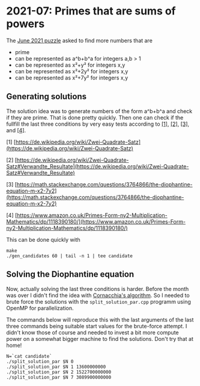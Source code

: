 # 2021-07: Primes that are sums of powers

The [June 2021 puzzle](https://www.research.ibm.com/haifa/ponderthis/challenges/June2021.html) asked to find more numbers that are 

  * prime
  * can be represented as a^b+b^a for integers a,b > 1
  * can be represented as x²+y² for integers x,y
  * can be represented as x²+2y² for integers x,y
  * can be represented as x²+7y² for integers x,y

## Generating solutions

The solution idea was to generate numbers of the form a^b+b^a and check if they are prime. That is done pretty quickly. Then one can check if the fullfill the last three conditions by very easy tests according to [[1]](https://de.wikipedia.org/wiki/Zwei-Quadrate-Satz), [[2]](https://de.wikipedia.org/wiki/Zwei-Quadrate-Satz#Verwandte_Resultate), [[3]](https://math.stackexchange.com/questions/3764866/the-diophantine-equation-m-x2-7y2), and
[[4]](https://www.amazon.co.uk/Primes-Form-ny2-Multiplication-Mathematics/dp/1118390180/).


[1] [https://de.wikipedia.org/wiki/Zwei-Quadrate-Satz](https://de.wikipedia.org/wiki/Zwei-Quadrate-Satz)

[2] [https://de.wikipedia.org/wiki/Zwei-Quadrate-Satz#Verwandte_Resultate](https://de.wikipedia.org/wiki/Zwei-Quadrate-Satz#Verwandte_Resultate)

[3] [https://math.stackexchange.com/questions/3764866/the-diophantine-equation-m-x2-7y2](https://math.stackexchange.com/questions/3764866/the-diophantine-equation-m-x2-7y2)

[4] [https://www.amazon.co.uk/Primes-Form-ny2-Multiplication-Mathematics/dp/1118390180/](https://www.amazon.co.uk/Primes-Form-ny2-Multiplication-Mathematics/dp/1118390180/)

This can be done quickly with

    make
    ./gen_candidates 60 | tail -n 1 | tee candidate

## Solving the Diophantine equation

Now, actually solving the last three conditions is harder. Before the month was over I didn't find the idea with [Cornacchia's algorithm](https://en.wikipedia.org/wiki/Cornacchia%27s_algorithm). So I needed to brute force the solutions with the `split_solution_par.cpp` programm using OpenMP for parallelization. 

The commands below will reproduce this with the last arguments of the last three commands being suitable start values for the brute-force attempt. I didn't know those of course and needed to invest a bit more compute power on a somewhat bigger machine to find the solutions. Don't try that at home!

    N=`cat candidate`
    ./split_solution_par $N 0
    ./split_solution_par $N 1 13600000000
    ./split_solution_par $N 2 1522700000000
    ./split_solution_par $N 7 3089900000000
